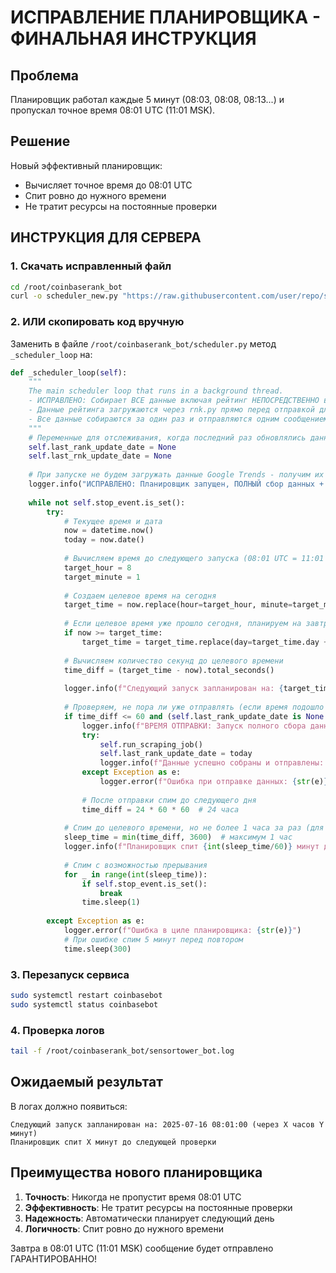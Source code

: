 # ИСПРАВЛЕНИЕ ПЛАНИРОВЩИКА - ФИНАЛЬНАЯ ИНСТРУКЦИЯ

## Проблема
Планировщик работал каждые 5 минут (08:03, 08:08, 08:13...) и пропускал точное время 08:01 UTC (11:01 MSK).

## Решение
Новый эффективный планировщик:
- Вычисляет точное время до 08:01 UTC
- Спит ровно до нужного времени
- Не тратит ресурсы на постоянные проверки

## ИНСТРУКЦИЯ ДЛЯ СЕРВЕРА

### 1. Скачать исправленный файл
```bash
cd /root/coinbaserank_bot
curl -o scheduler_new.py "https://raw.githubusercontent.com/user/repo/scheduler.py"
```

### 2. ИЛИ скопировать код вручную
Заменить в файле `/root/coinbaserank_bot/scheduler.py` метод `_scheduler_loop` на:

```python
def _scheduler_loop(self):
    """
    The main scheduler loop that runs in a background thread.
    - ИСПРАВЛЕНО: Собирает ВСЕ данные включая рейтинг НЕПОСРЕДСТВЕННО в момент отправки в 8:01 UTC
    - Данные рейтинга загружаются через rnk.py прямо перед отправкой для максимальной актуальности
    - Все данные собираются за один раз и отправляются одним сообщением
    """
    # Переменные для отслеживания, когда последний раз обновлялись данные
    self.last_rank_update_date = None
    self.last_rnk_update_date = None
    
    # При запуске не будем загружать данные Google Trends - получим их вместе с общим обновлением
    logger.info("ИСПРАВЛЕНО: Планировщик запущен, ПОЛНЫЙ сбор данных + отправка в 11:01 MSK (без предварительного сбора в 10:59)")
    
    while not self.stop_event.is_set():
        try:
            # Текущее время и дата
            now = datetime.now()
            today = now.date()
            
            # Вычисляем время до следующего запуска (08:01 UTC = 11:01 MSK)
            target_hour = 8
            target_minute = 1
            
            # Создаем целевое время на сегодня
            target_time = now.replace(hour=target_hour, minute=target_minute, second=0, microsecond=0)
            
            # Если целевое время уже прошло сегодня, планируем на завтра
            if now >= target_time:
                target_time = target_time.replace(day=target_time.day + 1)
            
            # Вычисляем количество секунд до целевого времени
            time_diff = (target_time - now).total_seconds()
            
            logger.info(f"Следующий запуск запланирован на: {target_time} (через {int(time_diff/3600)} часов {int((time_diff%3600)/60)} минут)")
            
            # Проверяем, не пора ли уже отправлять (если время подошло в течение последней минуты)
            if time_diff <= 60 and (self.last_rank_update_date is None or self.last_rank_update_date < today):
                logger.info(f"ВРЕМЯ ОТПРАВКИ: Запуск полного сбора данных и отправки в {now}")
                try:
                    self.run_scraping_job()
                    self.last_rank_update_date = today
                    logger.info(f"Данные успешно собраны и отправлены: {now}")
                except Exception as e:
                    logger.error(f"Ошибка при отправке данных: {str(e)}")
                
                # После отправки спим до следующего дня
                time_diff = 24 * 60 * 60  # 24 часа
            
            # Спим до целевого времени, но не более 1 часа за раз (для возможности остановки)
            sleep_time = min(time_diff, 3600)  # максимум 1 час
            logger.info(f"Планировщик спит {int(sleep_time/60)} минут до следующей проверки")
            
            # Спим с возможностью прерывания
            for _ in range(int(sleep_time)):
                if self.stop_event.is_set():
                    break
                time.sleep(1)
                
        except Exception as e:
            logger.error(f"Ошибка в циле планировщика: {str(e)}")
            # При ошибке спим 5 минут перед повтором
            time.sleep(300)
```

### 3. Перезапуск сервиса
```bash
sudo systemctl restart coinbasebot
sudo systemctl status coinbasebot
```

### 4. Проверка логов
```bash
tail -f /root/coinbaserank_bot/sensortower_bot.log
```

## Ожидаемый результат
В логах должно появиться:
```
Следующий запуск запланирован на: 2025-07-16 08:01:00 (через X часов Y минут)
Планировщик спит X минут до следующей проверки
```

## Преимущества нового планировщика
1. **Точность**: Никогда не пропустит время 08:01 UTC
2. **Эффективность**: Не тратит ресурсы на постоянные проверки
3. **Надежность**: Автоматически планирует следующий день
4. **Логичность**: Спит ровно до нужного времени

Завтра в 08:01 UTC (11:01 MSK) сообщение будет отправлено ГАРАНТИРОВАННО!